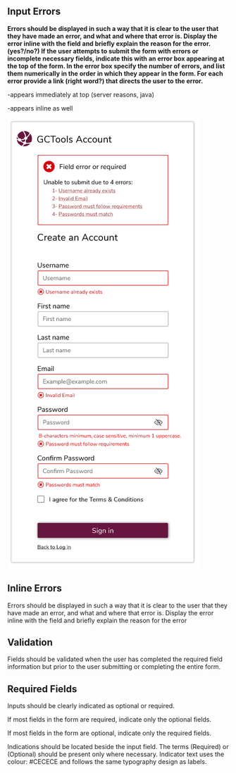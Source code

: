 ## Input Errors

**Errors should be displayed in such a way that it is clear to the user that they have made an error, and what and where that error is.  Display the error inline with the field and briefly explain the reason for the error. \(yes?/no?\) If the user attempts to submit the form with errors or incomplete necessary fields, indicate this with an error box appearing at the top of the form. In the error box specify the number of errors, and list them numerically in the order in which they appear in the form. For each error provide a link \(right word?\) that directs the user to the error.**

-appears immediately at top \(server reasons, java\)

-appears inline as well

![](/assets/Register--inline-errors.png)

## Inline Errors

Errors should be displayed in such a way that it is clear to the user that they have made an error, and what and where that error is.  Display the error inline with the field and briefly explain the reason for the error

## Validation

Fields should be validated when the user has completed the required field information but prior to the user submitting or completing the entire form.

## Required Fields

Inputs should be clearly indicated as optional or required.

If most fields in the form are required, indicate only the optional fields.

If most fields in the form are optional, indicate only the required fields.

Indications should be located beside the input field. The terms \(Required\) or \(Optional\) should be present only where necessary. Indicator text uses the colour: \#CECECE and follows the same typography design as labels.

